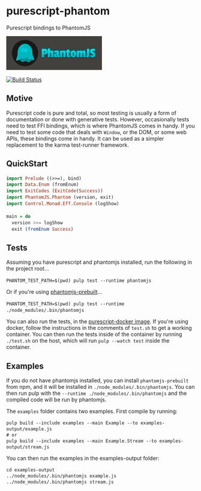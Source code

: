 # purescript-phantom

Purescript bindings to PhantomJS

![PhantomJS logo](https://raw.githubusercontent.com/Risto-Stevcev/purescript-phantom/master/logo.png)

[![Build Status](https://travis-ci.org/dgendill/purescript-phantom.svg?branch=master)](https://travis-ci.org/dgendill/purescript-phantom)

## Motive

Purescript code is pure and total, so most testing is usually a form of documentation or done with generative tests. However, occasionally tests need to test FFI bindings, which is where PhantomJS comes in handy. If you need to test some code that deals with `Window`, or the DOM, or some web APIs, these bindings come in handy. It can be used as a simpler replacement to the karma test-runner framework.

## QuickStart

```purescript
import Prelude ((>>=), bind)
import Data.Enum (fromEnum)
import ExitCodes (ExitCode(Success))
import PhantomJS.Phantom (version, exit)
import Control.Monad.Eff.Console (logShow)

main = do
  version >>= logShow
  exit (fromEnum Success)
```

## Tests

Assuming you have purescript and phantomjs installed, run the following in the project root...

`PHANTOM_TEST_PATH=$(pwd) pulp test --runtime phantomjs`

Or if you're using [phantomjs-prebuilt](https://www.npmjs.com/package/phantomjs-prebuilt)...

`PHANTOM_TEST_PATH=$(pwd) pulp test --runtime ./node_modules/.bin/phantomjs`

You can also run the tests, in the [purescript-docker image](https://github.com/Risto-Stevcev/purescript-docker).  If you're using docker, follow the instructions in the comments of `test.sh` to get a working container.  You can then run the tests
inside of the container by running `./test.sh` on the host, which will run `pulp --watch test` inside the container.

## Examples

If you do not have phantomjs installed, you can install `phantomjs-prebuilt` from npm, and it will be installed in `./node_modules/.bin/phantomjs`. You can then run pulp with the `--runtime ./node_modules/.bin/phantomjs` and the compiled code will be run by phantomjs.

The `examples` folder contains two examples.  First compile by running:

```
pulp build --include examples --main Example --to examples-output/example.js
# or
pulp build --include examples --main Example.Stream --to examples-output/stream.js
```

You can then run the examples in the examples-output folder:

```
cd examples-output
../node_modules/.bin/phantomjs example.js
../node_modules/.bin/phantomjs stream.js
```

